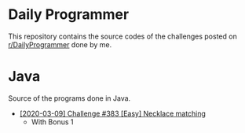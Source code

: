 # Daily Programmer

This repository contains the source codes of the challenges posted on [r/DailyProgrammer](https://www.reddit.com/r/dailyprogrammer/) done by me.

# Java

Source of the programs done in Java.

* [[2020-03-09] Challenge #383 [Easy] Necklace matching](https://github.com/ViiRaLe/Daily-Programmer/tree/master/Java/Necklace%20matching)
  - With Bonus 1
